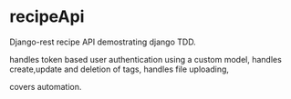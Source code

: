 # recipeApi
Django-rest recipe API demostrating django TDD.

handles token based user authentication using a custom model,
handles create,update and deletion of tags,
handles file uploading,

covers automation.


